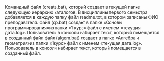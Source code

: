 Командный файл (create.bat), который создает в текущей папке следующую иерархию каталогов. В дисциплины первого семестра добавляется в каждую папку файл readme.txt, в котором записаны ФИО преподавателя.
файл (op.bat) создает в папке «Основы программирования»из папки «1 курс» файл с именем «текущая дата.log». Пользователь в консоли набирает текст, который помещается в созданный файл
файл (algem.bat) создает в папке «Алгебра и геометрия»из папки «1курс» файл с именем «текущая дата.log». Пользователь в консоли набирает текст, который помещается в созданный файл.
